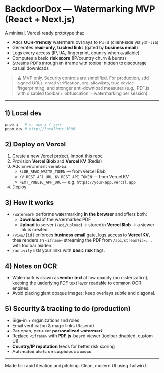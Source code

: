 
# BackdoorDox — Watermarking MVP (React + Next.js)

A minimal, Vercel-ready prototype that:

- Adds **OCR-friendly** watermark overlays to PDFs (client-side via `pdf-lib`)
- Generates **read-only, tracked links** (gated by **business email**)
- Logs every access (IP, UA, fingerprint, country when available)
- Computes a basic **risk score** (IP/country churn & bursts)
- Streams PDFs through an iframe with toolbar hidden to discourage casual downloads

> ⚠️ MVP only. Security controls are simplified. For production, add signed URLs, email verification, org-allowlists, true device fingerprinting, and stronger anti-download measures (e.g., PDF.js with disabled toolbar + obfuscation + watermarking per session).

---

## 1) Local dev

```bash
pnpm i   # or npm i / yarn
pnpm dev # http://localhost:3000
```

## 2) Deploy on Vercel

1. Create a new Vercel project, import this repo.
2. Provision **Vercel Blob** and **Vercel KV** (Redis).
3. Add environment variables:
   - `BLOB_READ_WRITE_TOKEN` — from Vercel Blob
   - `KV_REST_API_URL`, `KV_REST_API_TOKEN` — from Vercel KV
   - `NEXT_PUBLIC_APP_URL` — e.g. `https://your-app.vercel.app`
4. Deploy.

## 3) How it works

- `/watermark` performs watermarking **in the browser** and offers both:
  - **Download** of the watermarked PDF
  - **Upload** to server (`/api/upload`) → stored in **Vercel Blob** → a viewer link is created
- `/view/[id]` enforces **business email** gate, logs access to **Vercel KV**, then renders an `<iframe>` streaming the PDF from `/api/stream?id=...` with toolbar hidden.
- `/activity` lists your links with **basic risk** flags.

## 4) Notes on OCR

- Watermark is drawn as **vector text** at low opacity (no rasterization), keeping the underlying PDF text layer readable to common OCR engines.
- Avoid placing giant opaque images; keep overlays subtle and diagonal.

## 5) Security & tracking to do (production)

- Sign-in + organizations and roles
- Email verification & magic links (Resend)
- Per-open, per-user **personalized watermark**
- Replace `<iframe>` with **PDF.js**-based viewer (toolbar disabled, custom UI)
- **Country/IP reputation** feeds for better risk scoring
- Automated alerts on suspicious access

---

Made for rapid iteration and pitching. Clean, modern UI using Tailwind.
